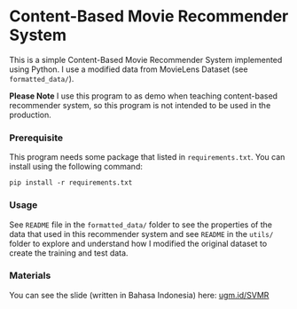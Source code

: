 # Content-Based Movie Recommender System

This is a simple Content-Based Movie Recommender System implemented using Python. I use a modified data from MovieLens Dataset (see `formatted_data/`).

**Please Note** I use this program to as demo when teaching content-based recommender system, so this program is not intended to be used in the production.

### Prerequisite

This program needs some package that listed in `requirements.txt`. You can install using the following command:

```
pip install -r requirements.txt
```

### Usage

See `README` file in the `formatted_data/` folder to see the properties of the data that used in this recommender system and see `README` in the `utils/` folder to explore and understand how I modified the original dataset to create the training and test data.

### Materials

You can see the slide (written in Bahasa Indonesia) here: [ugm.id/SVMR](ugm.id/SVMR)